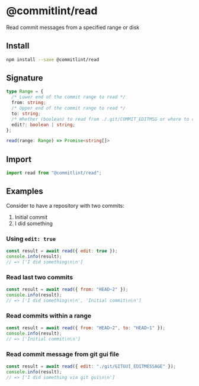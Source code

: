 # @commitlint/read

Read commit messages from a specified range or disk

## Install

```sh
npm install --save @commitlint/read
```

## Signature

```ts
type Range = {
  /* Lower end of the commit range to read */
  from: string;
  /* Upper end of the commit range to read */
  to: string;
  /* Whether (boolean) to read from ./.git/COMMIT_EDITMSG or where to read from (string) */
  edit?: boolean | string;
};

read(range: Range) => Promise<string[]>
```

## Import

```js
import read from "@commitlint/read";
```

## Examples

Consider to have a repository with two commits:

1. Initial commit
2. I did something

### Using `edit: true`

```js
const result = await read({ edit: true });
console.info(result);
// => ['I did something\n\n']
```

### Read last two commits

```js
const result = await read({ from: "HEAD~2" });
console.info(result);
// => ['I did something\n\n', 'Initial commit\n\n']
```

### Read commits within a range

```js
const result = await read({ from: "HEAD~2", to: "HEAD~1" });
console.info(result);
// => ['Initial commit\n\n']
```

### Read commit message from git gui file

```js
const result = await read({ edit: "./git/GITGUI_EDITMESSAGE" });
console.info(result);
// => ['I did something via git gui\n\n']
```
